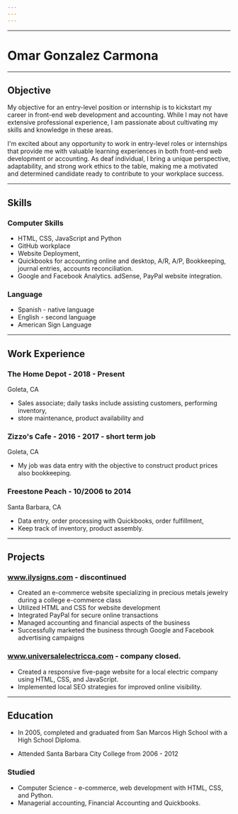 ```yaml
---
---
---
```

---

# Omar Gonzalez Carmona

---

## Objective

   My objective for an entry-level position or internship is to kickstart my career in front-end
   web development and accounting. While I may not have extensive professional experience,
   I am passionate about cultivating my skills and knowledge in these areas.


   I'm excited about any opportunity to work in entry-level roles or internships that provide
   me with valuable learning experiences in both front-end web development or accounting. As
   deaf individual, I bring a unique perspective, adaptability, and strong work ethics to the
   table, making me a motivated and determined candidate ready to contribute to your workplace success.

---

## Skills

### Computer Skills
*	HTML, CSS, JavaScript and Python
*	GitHub workplace
*	Website Deployment, 
*	Quickbooks for accounting online and desktop, A/R, A/P, Bookkeeping, journal entries, accounts reconciliation.
*	Google and Facebook Analytics. adSense, PayPal website integration.

### Language

*	Spanish - native language
*	English - second language
*	American Sign Language 

---

## Work Experience

### The Home Depot - 2018 - Present
Goleta, CA
* Sales associate; daily tasks include assisting customers, performing inventory,
* store maintenance, product availability and 

### Zizzo's Cafe  - 2016 - 2017 - short term job
Goleta, CA
* My job was data entry with the objective to construct product prices also bookkeeping. 

### Freestone Peach - 10/2006 to 2014
Santa Barbara, CA
* Data entry, order processing with Quickbooks, order fulfillment,
* Keep track of inventory, product assembly. 

---

## Projects

### www.ilysigns.com - discontinued
* Created an e-commerce website specializing in precious metals jewelry during a college e-commerce class
* Utilized HTML and CSS for website development
* Integrated PayPal for secure online transactions
* Managed accounting and financial aspects of the business
* Successfully marketed the business through Google and Facebook advertising campaigns


### www.universalelectricca.com  - company closed.
* Created a responsive five-page website for a local electric company using HTML, CSS, and JavaScript.
* Implemented local SEO strategies for improved online visibility. 

---

## Education
* In 2005, completed and graduated from San Marcos High School with a High School Diploma.

* Attended Santa Barbara City College from 2006 - 2012
### Studied
*	Computer Science - e-commerce, web development with HTML, CSS, and Python.
*	Managerial accounting, Financial Accounting and Quickbooks. 
